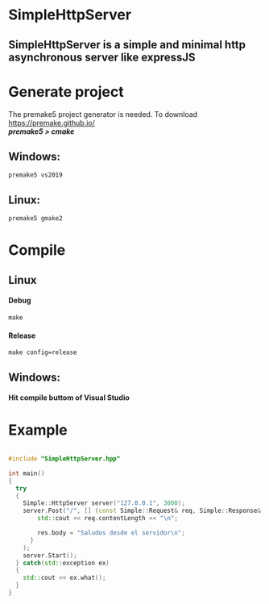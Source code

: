 SimpleHttpServer
================
##  SimpleHttpServer is a simple and minimal http asynchronous server like expressJS

Generate project
================
The premake5 project generator is needed. To download https://premake.github.io/
\
***premake5 > cmake***
## Windows:
```
premake5 vs2019
```

## Linux:
```
premake5 gmake2
```

Compile
================
## Linux
#### Debug
```
make
```
#### Release
```
make config=release
```
## Windows:
#### Hit compile buttom of Visual Studio

Example
========
``` cpp

#include "SimpleHttpServer.hpp"

int main()
{
  try
  {
    Simple::HttpServer server("127.0.0.1", 3000);
    server.Post("/", [] (const Simple::Request& req, Simple::Response& res) {
        std::cout << req.contentLength << "\n";

        res.body = "Saludos desde el servidor\n";
      }
    );
    server.Start();
  } catch(std::exception ex)
  {
    std::cout << ex.what();
  }
}

```
